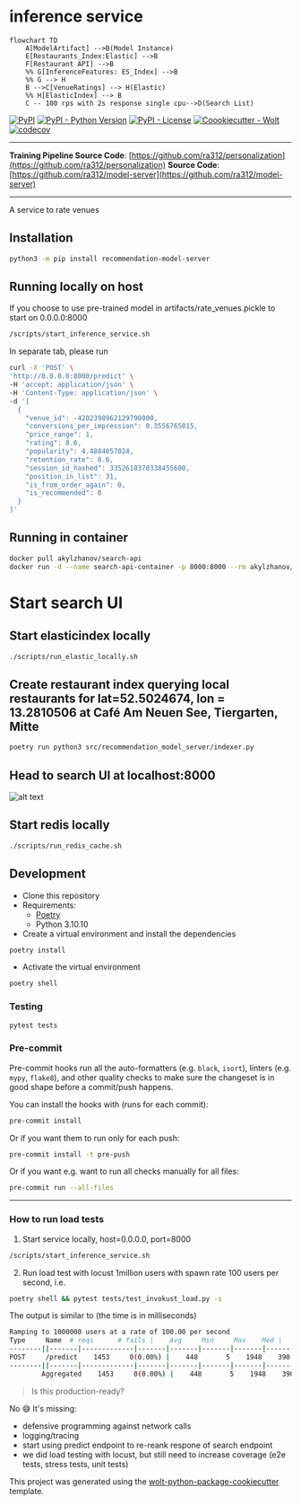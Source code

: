 # inference service
```mermaid
flowchart TD
    A[ModelArtifact] -->B(Model Instance)
    E[Restaurants_Index:Elastic] -->B
    F[Restaurant API] -->B
    %% G[InferenceFeatures: ES_Index] -->B
    %% G --> H
    B -->C[VenueRatings] --> H(Elastic)
    %% H[ElasticIndex] --> B
    C -- 100 rps with 2s response single cpu-->D(Search List)

```

[![PyPI](https://img.shields.io/pypi/v/recommendation-model-server?style=flat-square)](https://pypi.org/project/recommendation-model-server/)
[![PyPI - Python Version](https://img.shields.io/pypi/pyversions/model-server?style=flat-square)](https://pypi.org/project/recommendation-model-server/)
[![PyPI - License](https://img.shields.io/pypi/l/model-server?style=flat-square)](https://pypi.org/project/recommendation-model-server/)
[![Coookiecutter - Wolt](https://img.shields.io/badge/cookiecutter-Wolt-00c2e8?style=flat-square&logo=cookiecutter&logoColor=D4AA00&link=https://github.com/woltapp/wolt-python-package-cookiecutter)](https://github.com/woltapp/wolt-python-package-cookiecutter)
[![codecov](https://codecov.io/gh/ra312/personalization/branch/main/graph/badge.svg?token=2K6174OLAI)](https://codecov.io/gh/ra312/personalization)

---

**Training Pipeline Source Code**: [https://github.com/ra312/personalization](https://github.com/ra312/personalization)
**Source Code**: [https://github.com/ra312/model-server](https://github.com/ra312/model-server)

---

A service to rate venues

## Installation

```sh
python3 -m pip install recommendation-model-server
```

## Running locally on host
If you choose to use pre-trained model in artifacts/rate_venues.pickle to start on 0.0.0.0:8000
```sh
/scripts/start_inference_service.sh
```
In separate tab, please run
```sh
curl -X 'POST' \
'http://0.0.0.0:8000/predict' \
-H 'accept: application/json' \
-H 'Content-Type: application/json' \
-d '[
  {
    "venue_id": -4202398962129790000,
    "conversions_per_impression": 0.3556765815,
    "price_range": 1,
    "rating": 8.6,
    "popularity": 4.4884057024,
    "retention_rate": 8.6,
    "session_id_hashed": 3352618370338455600,
    "position_in_list": 31,
    "is_from_order_again": 0,
    "is_recommended": 0
  }
]'
```
## Running in container
```sh
docker pull akylzhanov/search-api
docker run -d --name search-api-container -p 8000:8000 --rm akylzhanov/search-api
```
# Start search UI
## Start elasticindex locally
```sh
./scripts/run_elastic_locally.sh
```
## Create restaurant index querying local restaurants for lat=52.5024674, lon = 13.2810506 at Café Am Neuen See, Tiergarten, Mitte
```sh
poetry run python3 src/recommendation_model_server/indexer.py
```
## Head to search UI at localhost:8000
![alt text](search_ui.png)

## Start redis locally
```sh
./scripts/run_redis_cache.sh
```

## Development

* Clone this repository
* Requirements:
  * [Poetry](https://python-poetry.org/)
  * Python 3.10.10
* Create a virtual environment and install the dependencies

```sh
poetry install
```

* Activate the virtual environment

```sh
poetry shell
```

### Testing

```sh
pytest tests
```


### Pre-commit

Pre-commit hooks run all the auto-formatters (e.g. `black`, `isort`), linters (e.g. `mypy`, `flake8`), and other quality
 checks to make sure the changeset is in good shape before a commit/push happens.

You can install the hooks with (runs for each commit):

```sh
pre-commit install
```

Or if you want them to run only for each push:

```sh
pre-commit install -t pre-push
```

Or if you want e.g. want to run all checks manually for all files:

```sh
pre-commit run --all-files
```

---

### How to run load tests
1. Start service locally, host=0.0.0.0, port=8000
```sh
/scripts/start_inference_service.sh
```
 2. Run load test with locust 1million users with spawn rate 100 users per second, i.e.
 ```sh
 poetry shell && pytest tests/test_invokust_load.py -s
 ```
 The output is similar to (the time is in milliseconds)
 ```sh
 Ramping to 1000000 users at a rate of 100.00 per second
Type     Name  # reqs      # fails |    Avg     Min     Max    Med |   req/s  failures/s
--------||-------|-------------|-------|-------|-------|-------|--------|-----------
POST     /predict    1453     0(0.00%) |    448       5    1948    390 |  167.83        0.00
--------||-------|-------------|-------|-------|-------|-------|--------|-----------
         Aggregated    1453     0(0.00%) |    448       5    1948    390 |  167.83        0.00
  ```

> Is this production-ready?

No 😅
It's missing:
- defensive programming against network calls
- logging/tracing
- start using predict endpoint to re-reank respone of  search endpoint
- we did load testing with locust, but still  need to increase coverage (e2e tests, stress tests, unit tests)


This project was generated using the [wolt-python-package-cookiecutter](https://github.com/woltapp/wolt-python-package-cookiecutter) template.
